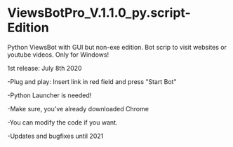 # ViewsBotPro_V.1.1.0_py.script-Edition
Python ViewsBot with GUI but non-exe edition.
Bot scrip to visit websites or youtube videos. Only for Windows!

1st release: July 8th 2020

-Plug and play: Insert link in red field and press "Start Bot"

-Python Launcher is needed!

-Make sure, you've already downloaded Chrome

-You can modify the code if you want.

-Updates and bugfixes until 2021
